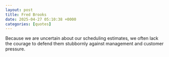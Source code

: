 ```yaml
---
layout: post
title: Fred Brooks
date: 2025-04-27 05:10:38 +0000
categories: [quotes]
---
```


Because we are uncertain about our scheduling estimates, we often lack the courage to defend them stubbornly against management and customer pressure.  

